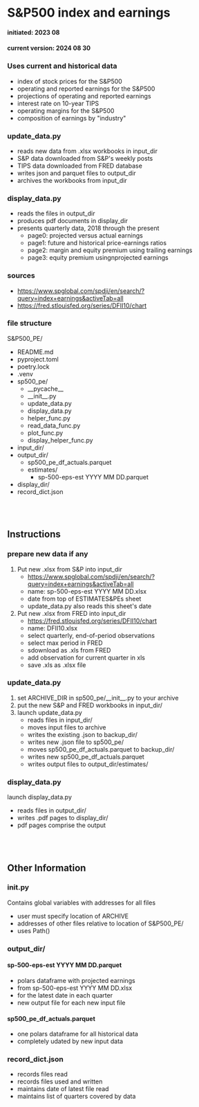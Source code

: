 # S&P500 index and earnings
#### initiated:  2023 08
#### current version:  2024 08 30
### Uses current and historical data
- index of stock prices for the S&P500
- operating and reported earnings for the S&P500
- projections of operating and reported earnings
- interest rate on 10-year TIPS
- operating margins for the S&P500
- composition of earnings by "industry"
### update_data.py
- reads new data from .xlsx workbooks in input_dir
- S&P data downloaded from S&P's weekly posts
- TIPS data downloaded from FRED database
- writes json and parquet files to output_dir
- archives the workbooks from input_dir
### display_data.py
- reads the files in output_dir
- produces pdf documents in display_dir
- presents quarterly data, 2018 through the present
    - page0: projected versus actual earnings
    - page1: future and historical price-earnings ratios
    - page2: margin and equity premium using trailing earnings
    - page3: equity premium usingnprojected earnings
### sources
- https://www.spglobal.com/spdji/en/search/?query=index+earnings&activeTab=all
- https://fred.stlouisfed.org/series/DFII10/chart
### file structure
S&P500_PE/
- README.md
- pyproject.toml
- poetry.lock
- .venv
- sp500_pe/
    - \_\_pycache__
    - \_\_init__.py
    - update_data.py
    - display_data.py
    - helper_func.py
    - read_data_func.py
    - plot_func.py
    - display_helper_func.py
- input_dir/
- output_dir/
    - sp500_pe_df_actuals.parquet
    - estimates/
        - sp-500-eps-est YYYY MM DD.parquet
- display_dir/
- record_dict.json<br>
<br>
<br>

## Instructions
### prepare new data if any
1. Put new .xlsx from S&P into input_dir
    - https://www.spglobal.com/spdji/en/search/?query=index+earnings&activeTab=all
    - name: sp-500-eps-est YYYY MM DD.xlsx
    - date from top of ESTIMATES&PEs sheet
    - update_data.py also reads this sheet's date
2. Put new .xlsx from FRED into input_dir
    - https://fred.stlouisfed.org/series/DFII10/chart
    - name: DFII10.xlsx
    - select quarterly, end-of-period observations
    - select max period in FRED
    - sdownload as .xls from FRED
    - add observation for current quarter in xls
    - save .xls as .xlsx file
### update_data.py
1. set ARCHIVE_DIR in sp500_pe/\_\_init__.py to your archive
2. put the new S&P and FRED workbooks in input_dir/
3. launch update_data.py
    - reads files in input_dir/
    - moves input files to archive
    - writes the existing .json to backup_dir/
    - writes new .json file to sp500_pe/
    - moves sp500_pe_df_actuals.parquet to backup_dir/
    - writes new sp500_pe_df_actuals.parquet
    - writes output files to output_dir/estimates/
### display_data.py
launch display_data.py
- reads files in output_dir/
- writes .pdf pages to display_dir/
- pdf pages comprise the output
<br>
<br>

## Other Information
### __init__.py
Contains global variables with addresses for all files
- user must specify location of ARCHIVE
- addresses of other files relative to location of S&P500_PE/
- uses Path()
### output_dir/
#### sp-500-eps-est YYYY MM DD.parquet
- polars dataframe with projected earnings
- from sp-500-eps-est YYYY MM DD.xlsx
- for the latest date in each quarter
- new output file for each new input file

#### sp500_pe_df_actuals.parquet
- one polars dataframe for all historical data
- completely udated by new input data
### record_dict.json
- records files read
- records files used and written
- maintains date of latest file read
- maintains list of quarters covered by data

        
